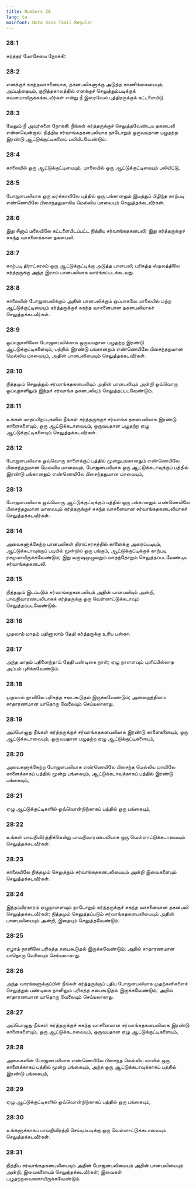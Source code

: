 ```yaml
---
title: Numbers 28
lang: ta
mainfont: Noto Sans Tamil Regular
---
```


###  28:1

கர்த்தர் மோசேயை நோக்கி:

###  28:2

எனக்குச் சுகந்தவாசனையாக, தகனபலிகளுக்கு அடுத்த காணிக்கையையும், அப்பத்தையும், குறித்தகாலத்தில் எனக்குச் செலுத்தும்படிக்குக் கவனமாயிருக்கக்கடவீர்கள் என்று நீ இஸ்ரவேல் புத்திரருக்குக் கட்டளையிடு.

###  28:3

மேலும் நீ அவர்களை நோக்கி: நீங்கள் கர்த்தருக்குச் செலுத்தவேண்டிய தகனபலி என்னவென்றால்: நித்திய சர்வாங்கதகனபலியாக நாடோறும் ஒருவயதான பழுதற்ற இரண்டு ஆட்டுக்குட்டிகளைப் பலியிடவேண்டும்.

###  28:4

காலையில் ஒரு ஆட்டுக்குட்டியையும், மாலையில் ஒரு ஆட்டுக்குட்டியையும் பலியிட்டு,

###  28:5

போஜனபலியாக ஒரு மரக்காலிலே பத்தில் ஒரு பங்கானதும் இடித்துப் பிழிந்த காற்படி எண்ணெயிலே பிசைந்ததுமாகிய மெல்லிய மாவையும் செலுத்தக்கடவீர்கள்.

###  28:6

இது சீனாய் மலையிலே கட்டளையிடப்பட்ட நித்திய சர்வாங்கதகனபலி; இது கர்த்தருக்குச் சுகந்த வாசனைக்கான தகனபலி.

###  28:7

காற்படி திராட்சரசம் ஒரு ஆட்டுக்குட்டிக்கு அடுத்த பானபலி; பரிசுத்த ஸ்தலத்திலே கர்த்தருக்கு அந்த இரசம் பானபலியாக வார்க்கப்படக்கடவது.

###  28:8

காலையின் போஜனபலிக்கும் அதின் பானபலிக்கும் ஒப்பாகவே மாலையில் மற்ற ஆட்டுக்குட்டியையும் கர்த்தருக்குச் சுகந்த வாசனையான தகனபலியாகச் செலுத்தக்கடவீர்கள்.

###  28:9

ஓய்வுநாளிலோ போஜனபலிக்காக ஒருவயதான பழுதற்ற இரண்டு ஆட்டுக்குட்டிகளையும், பத்தில் இரண்டு பங்கானதும் எண்ணெயிலே பிசைந்ததுமான மெல்லிய மாவையும், அதின் பானபலியையும் செலுத்தக்கடவீர்கள்.

###  28:10

நித்தமும் செலுத்தும் சர்வாங்கதகனபலியும் அதின் பானபலியும் அன்றி ஒவ்வொரு ஓய்வுநாளிலும் இந்தச் சர்வாங்க தகனபலியும் செலுத்தப்படவேண்டும்.

###  28:11

உங்கள் மாதப்பிறப்புகளில் நீங்கள் கர்த்தருக்குச் சர்வாங்க தகனபலியாக இரண்டு காளைகளையும், ஒரு ஆட்டுக்கடாவையும், ஒருவயதான பழுதற்ற ஏழு ஆட்டுக்குட்டிகளையும் செலுத்தக்கடவீர்கள்.

###  28:12

போஜனபலியாக ஒவ்வொரு காளைக்குப் பத்தில் மூன்றுபங்கானதும் எண்ணெயிலே பிசைந்ததுமான மெல்லிய மாவையும், போஜனபலியாக ஒரு ஆட்டுக்கடாவுக்குப் பத்தில் இரண்டு பங்கானதும் எண்ணெயிலே பிசைந்ததுமான மாவையும்,

###  28:13

போஜனபலியாக ஒவ்வொரு ஆட்டுக்குட்டிக்குப் பத்தில் ஒரு பங்கானதும் எண்ணெயிலே பிசைந்ததுமான மாவையும் கர்த்தருக்குச் சுகந்த வாசனையான சர்வாங்கதகனபலியாகச் செலுத்தக்கடவீர்கள்.

###  28:14

அவைகளுக்கேற்ற பானபலிகள் திராட்சரசத்தில் காளைக்கு அரைப்படியும், ஆட்டுக்கடாவுக்குப் படியில் மூன்றில் ஒரு பங்கும், ஆட்டுக்குட்டிக்குக் காற்படி ரசமுமாயிருக்கவேண்டும்; இது வருஷமுழுவதும் மாதந்தோறும் செலுத்தப்படவேண்டிய சர்வாங்கதகனபலி.

###  28:15

நித்தமும் இடப்படும் சர்வாங்கதகனபலியும் அதின் பானபலியும் அன்றி, பாவநிவாரணபலியாகக் கர்த்தருக்கு ஒரு வெள்ளாட்டுக்கடாவும் செலுத்தப்படவேண்டும்.

###  28:16

முதலாம் மாதம் பதினாலாம் தேதி கர்த்தருக்கு உரிய பஸ்கா.

###  28:17

அந்த மாதம் பதினைந்தாம் தேதி பண்டிகை நாள்; ஏழு நாளளவும் புளிப்பில்லாத அப்பம் புசிக்கவேண்டும்.

###  28:18

முதலாம் நாளிலே பரிசுத்த சபைகூடுதல் இருக்கவேண்டும்; அன்றைத்தினம் சாதாரணமான யாதொரு வேலையும் செய்யலாகாது.

###  28:19

அப்பொழுது நீங்கள் கர்த்தருக்குச் சர்வாங்கதகனபலியாக இரண்டு காளைகளையும், ஒரு ஆட்டுக்கடாவையும், ஒருவயதான பழுதற்ற ஏழு ஆட்டுக்குட்டிகளையும்,

###  28:20

அவைகளுக்கேற்ற போஜனபலியாக எண்ணெயிலே பிசைந்த மெல்லிய மாவிலே காளைக்காகப் பத்தில் மூன்று பங்கையும், ஆட்டுக்கடாவுக்காகப் பத்தில் இரண்டு பங்கையும்,

###  28:21

ஏழு ஆட்டுக்குட்டிகளில் ஒவ்வொன்றிற்காகப் பத்தில் ஒரு பங்கையும்,

###  28:22

உங்கள் பாவநிவிர்த்திக்கென்று பாவநிவாரணபலியாக ஒரு வெள்ளாட்டுக்கடாவையும் செலுத்தக்கடவீர்கள்.

###  28:23

காலையிலே நித்தமும் செலுத்தும் சர்வாங்கதகனபலியையும் அன்றி இவைகளையும் செலுத்தக்கடவீர்கள்.

###  28:24

இந்தப்பிரகாரம் ஏழுநாளளவும் நாடோறும் கர்த்தருக்குச் சுகந்த வாசனையான தகனபலி செலுத்தக்கடவீர்கள்; நித்தமும் செலுத்தப்படும் சர்வாங்கதகனபலியையும் அதின் பானபலியையும் அன்றி, இதையும் செலுத்தவேண்டும்.

###  28:25

ஏழாம் நாளிலே பரிசுத்த சபைகூடுதல் இருக்கவேண்டும்; அதில் சாதாரணமான யாதொரு வேலையும் செய்யலாகாது.

###  28:26

அந்த வாரங்களுக்குப்பின் நீங்கள் கர்த்தருக்குப் புதிய போஜனபலியாக முதற்கனிகளைச் செலுத்தும் பண்டிகை நாளிலும் பரிசுத்த சபைகூடுதல் இருக்கவேண்டும்; அதில் சாதாரணமான யாதொரு வேலையும் செய்யலாகாது.

###  28:27

அப்பொழுது நீங்கள் கர்த்தருக்குச் சுகந்த வாசனையான சர்வாங்கதகனபலியாக இரண்டு காளைகளையும், ஒரு ஆட்டுக்கடாவையும், ஒருவயதான ஏழு ஆட்டுக்குட்டிகளையும்,

###  28:28

அவைகளின் போஜனபலியாக எண்ணெயிலே பிசைந்த மெல்லிய மாவில் ஒரு காளைக்காகப் பத்தில் மூன்று பங்கையும், அந்த ஒரு ஆட்டுக்கடாவுக்காகப் பத்தில் இரண்டு பங்கையும்,

###  28:29

ஏழு ஆட்டுக்குட்டிகளில் ஒவ்வொன்றிற்காகப் பத்தில் ஒரு பங்கையும்,

###  28:30

உங்களுக்காகப் பாவநிவிர்த்தி செய்யும்படிக்கு ஒரு வெள்ளாட்டுக்கடாவையும் செலுத்தக்கடவீர்கள்.

###  28:31

நித்திய சர்வாங்கதகனபலியையும் அதின் போஜனபலியையும் அதின் பானபலியையும் அன்றி, இவைகளையும் செலுத்தக்கடவீர்கள்; இவைகள் பழுதற்றவைகளாயிருக்கவேண்டும்.

